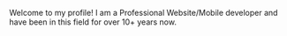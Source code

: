 Welcome to my profile! I am a Professional Website/Mobile developer and have been in this field for over 10+ years now.
